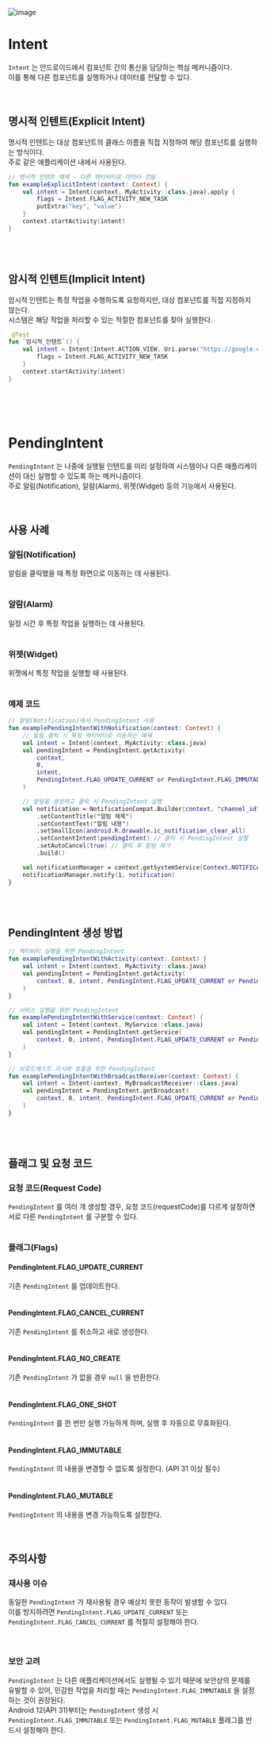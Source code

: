 ![image](./android.png)
# Intent
`Intent` 는 안드로이드에서 컴포넌트 간의 통신을 담당하는 핵심 메커니즘이다.<br/> 
이를 통해 다른 컴포넌트를 실행하거나 데이터를 전달할 수 있다.<br/>
<br/>
<br/>

## 명시적 인텐트(Explicit Intent)
명시적 인텐트는 대상 컴포넌트의 클래스 이름을 직접 지정하여 해당 컴포넌트를 실행하는 방식이다.<br/>
주로 같은 애플리케이션 내에서 사용된다.<br/>

```kotlin
// 명시적 인텐트 예제 - 다른 액티비티로 데이터 전달
fun exampleExplicitIntent(context: Context) {
    val intent = Intent(context, MyActivity::class.java).apply {
        flags = Intent.FLAG_ACTIVITY_NEW_TASK
        putExtra("key", "value")
    }
    context.startActivity(intent)
}
```
<br/>
<br/>

## 암시적 인텐트(Implicit Intent)
암시적 인텐트는 특정 작업을 수행하도록 요청하지만, 대상 컴포넌트를 직접 지정하지 않는다.<br/>
시스템은 해당 작업을 처리할 수 있는 적절한 컴포넌트를 찾아 실행한다.<br/>

```kotlin
 @Test
fun `암시적_인텐트`() {
    val intent = Intent(Intent.ACTION_VIEW, Uri.parse("https://google.com")).apply {
        flags = Intent.FLAG_ACTIVITY_NEW_TASK
    }
    context.startActivity(intent)
}
```
<br/>
<br/>
<br/>



# PendingIntent
`PendingIntent` 는 나중에 실행될 인텐트를 미리 설정하여 시스템이나 다른 애플리케이션이 대신 실행할 수 있도록 하는 메커니즘이다.<br/> 
주로 알림(Notification), 알람(Alarm), 위젯(Widget) 등의 기능에서 사용된다.<br/>
<br/>
<br/>

##  사용 사례
### 알림(Notification)
알림을 클릭했을 때 특정 화면으로 이동하는 데 사용된다.<br/>
<br/>

### 알람(Alarm)
일정 시간 후 특정 작업을 실행하는 데 사용된다.<br/>
<br/>

### 위젯(Widget)
위젯에서 특정 작업을 실행할 때 사용된다.<br/>
<br/>

### 예제 코드
```kotlin
// 알림(Notification)에서 PendingIntent 사용
fun examplePendingIntentWithNotification(context: Context) {
    // 알림 클릭 시 특정 액티비티로 이동하는 예제
    val intent = Intent(context, MyActivity::class.java)
    val pendingIntent = PendingIntent.getActivity(
        context,
        0,
        intent,
        PendingIntent.FLAG_UPDATE_CURRENT or PendingIntent.FLAG_IMMUTABLE
    )

    // 알림을 생성하고 클릭 시 PendingIntent 실행
    val notification = NotificationCompat.Builder(context, "channel_id")
        .setContentTitle("알림 제목")
        .setContentText("알림 내용")
        .setSmallIcon(android.R.drawable.ic_notification_clear_all)
        .setContentIntent(pendingIntent) // 클릭 시 PendingIntent 실행
        .setAutoCancel(true) // 클릭 후 알림 제거
        .build()

    val notificationManager = context.getSystemService(Context.NOTIFICATION_SERVICE) as NotificationManager
    notificationManager.notify(1, notification)
}
```
<br/>
<br/>

## PendingIntent 생성 방법
```kotlin
// 액티비티 실행을 위한 PendingIntent
fun examplePendingIntentWithActivity(context: Context) {
    val intent = Intent(context, MyActivity::class.java)
    val pendingIntent = PendingIntent.getActivity(
        context, 0, intent, PendingIntent.FLAG_UPDATE_CURRENT or PendingIntent.FLAG_IMMUTABLE
    )
}
```
```kotlin
// 서비스 실행을 위한 PendingIntent
fun examplePendingIntentWithService(context: Context) {
    val intent = Intent(context, MyService::class.java)
    val pendingIntent = PendingIntent.getService(
        context, 0, intent, PendingIntent.FLAG_UPDATE_CURRENT or PendingIntent.FLAG_IMMUTABLE
    )
}
```
```kotlin
// 브로드캐스트 리시버 호출을 위한 PendingIntent
fun examplePendingIntentWithBroadcastReceiver(context: Context) {
    val intent = Intent(context, MyBroadcastReceiver::class.java)
    val pendingIntent = PendingIntent.getBroadcast(
        context, 0, intent, PendingIntent.FLAG_UPDATE_CURRENT or PendingIntent.FLAG_IMMUTABLE
    )
}
```
<br/>
<br/>

## 플래그 및 요청 코드
### 요청 코드(Request Code)
`PendingIntent` 를 여러 개 생성할 경우, 요청 코드(requestCode)를 다르게 설정하면 서로 다른 `PendingIntent` 를 구분할 수 있다.<br/>
<br/>

### 플래그(Flags)
#### PendingIntent.FLAG_UPDATE_CURRENT
기존 `PendingIntent` 를 업데이트한다.<br/>
<br/>

#### PendingIntent.FLAG_CANCEL_CURRENT
기존 `PendingIntent` 를 취소하고 새로 생성한다.<br/>
<br/>

#### PendingIntent.FLAG_NO_CREATE
기존 `PendingIntent` 가 없을 경우 `null` 을 반환한다.<br/>
<br/>

#### PendingIntent.FLAG_ONE_SHOT
`PendingIntent` 를 한 번만 실행 가능하게 하며, 실행 후 자동으로 무효화된다.<br/>
<br/>

#### PendingIntent.FLAG_IMMUTABLE
`PendingIntent` 의 내용을 변경할 수 없도록 설정한다. (API 31 이상 필수)<br/>
<br/>

#### PendingIntent.FLAG_MUTABLE
`PendingIntent` 의 내용을 변경 가능하도록 설정한다.<br/>
<br/>
<br/>

## 주의사항
### 재사용 이슈
동일한 `PendingIntent` 가 재사용될 경우 예상치 못한 동작이 발생할 수 있다.<br/>
이를 방지하려면 `PendingIntent.FLAG_UPDATE_CURRENT` 또는 `PendingIntent.FLAG_CANCEL_CURRENT` 를 적절히 설정해야 한다.<br/>
<br/>
<br/>

### 보안 고려
`PendingIntent` 는 다른 애플리케이션에서도 실행될 수 있기 때문에 보안상의 문제를 유발할 수 있어, 민감한 작업을 처리할 때는 `PendingIntent.FLAG_IMMUTABLE` 을 설정하는 것이 권장된다.<br/>
Android 12(API 31)부터는 `PendingIntent` 생성 시 `PendingIntent.FLAG_IMMUTABLE` 또는 `PendingIntent.FLAG_MUTABLE` 플래그를 반드시 설정해야 한다.<br/>